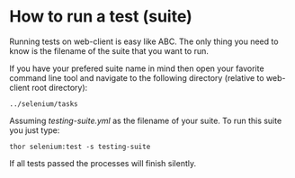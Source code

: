How to run a test (suite)
================================

Running tests on web-client is easy like ABC. The only thing you need to know 
is the filename of the suite that you want to run. 

If you have your prefered suite name in mind then open your favorite command line tool 
and navigate to the following directory (relative to web-client root directory):

`../selenium/tasks`

Assuming *testing-suite.yml* as the filename of your suite. To run this suite you just
type:

`thor selenium:test -s testing-suite`

If all tests passed the processes will finish silently.